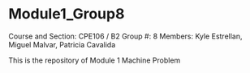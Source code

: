 # Module1_Group8

Course and Section: CPE106 / B2
Group #: 8
Members: Kyle Estrellan, Miguel Malvar, Patricia Cavalida

This is the repository of Module 1 Machine Problem